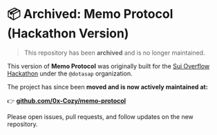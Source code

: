 # 📦 Archived: Memo Protocol (Hackathon Version)

> This repository has been **archived** and is no longer maintained.

This version of **Memo Protocol** was originally built for the [Sui Overflow Hackathon](https://sui.io/overflow) under the `@dotasap` organization.

The project has since been **moved and is now actively maintained at:**

👉 **[github.com/0x-Cozy/memo-protocol](https://github.com/0x-Cozy/memo-protocol)**

Please open issues, pull requests, and follow updates on the new repository.

